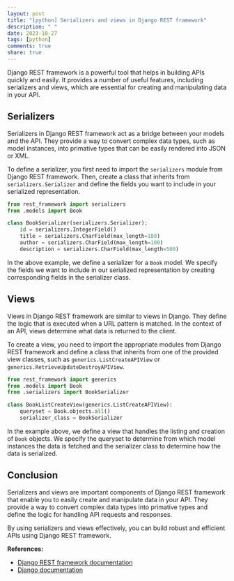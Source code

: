 ```yaml
---
layout: post
title: "[python] Serializers and views in Django REST framework"
description: " "
date: 2023-10-27
tags: [python]
comments: true
share: true
---
```


Django REST framework is a powerful tool that helps in building APIs quickly and easily. It provides a number of useful features, including serializers and views, which are essential for creating and manipulating data in your API.

## Serializers
Serializers in Django REST framework act as a bridge between your models and the API. They provide a way to convert complex data types, such as model instances, into primative types that can be easily rendered into JSON or XML.

To define a serializer, you first need to import the `serializers` module from Django REST framework. Then, create a class that inherits from `serializers.Serializer` and define the fields you want to include in your serialized representation.

```python
from rest_framework import serializers
from .models import Book

class BookSerializer(serializers.Serializer):
    id = serializers.IntegerField()
    title = serializers.CharField(max_length=100)
    author = serializers.CharField(max_length=100)
    description = serializers.CharField(max_length=500)
```

In the above example, we define a serializer for a `Book` model. We specify the fields we want to include in our serialized representation by creating corresponding fields in the serializer class.

## Views
Views in Django REST framework are similar to views in Django. They define the logic that is executed when a URL pattern is matched. In the context of an API, views determine what data is returned to the client.

To create a view, you need to import the appropriate modules from Django REST framework and define a class that inherits from one of the provided view classes, such as `generics.ListCreateAPIView` or `generics.RetrieveUpdateDestroyAPIView`.

```python
from rest_framework import generics
from .models import Book
from .serializers import BookSerializer

class BookListCreateView(generics.ListCreateAPIView):
    queryset = Book.objects.all()
    serializer_class = BookSerializer
```

In the example above, we define a view that handles the listing and creation of `Book` objects. We specify the queryset to determine from which model instances the data is fetched and the serializer class to determine how the data is serialized.

## Conclusion
Serializers and views are important components of Django REST framework that enable you to easily create and manipulate data in your API. They provide a way to convert complex data types into primative types and define the logic for handling API requests and responses.

By using serializers and views effectively, you can build robust and efficient APIs using Django REST framework.

**References:**
- [Django REST framework documentation](https://www.django-rest-framework.org/)
- [Django documentation](https://docs.djangoproject.com/)
